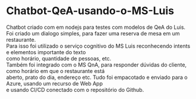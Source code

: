 # Chatbot-QeA-usando-o-MS-Luis
Chatbot criado com em nodejs para testes com modelos de QeA do Luis.<br>
Foi criado um dialogo simples, para fazer uma reserva de mesa em um restaurante.<br>
Para isso foi utilizado o serviço cognitivo do MS Luis reconhecendo intents e elementos importante do texto<br>
como horário, quantidade de pessoas, etc.<br>
Também foi integrado com o MS QnA, para responder dúvidas do cliente, como horário em que o restaurante está<br>
aberto, prato do dia, endereço etc. Tudo foi empacotado e enviado para o Azure, usando um recurso de Web App<br>
e usando CI/CD conectado com o repositório do Github.
